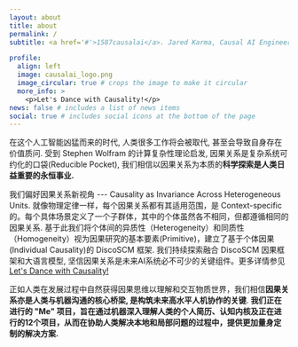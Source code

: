 ```yaml
---
layout: about
title: about
permalink: /
subtitle: <a href='#'>1587causalai</a>. Jared Karma, Causal AI Engineer

profile:
  align: left
  image: causalai_logo.png
  image_circular: true # crops the image to make it circular
  more_info: >
    <p>Let's Dance with Causality!</p>
news: false # includes a list of news items
social: true # includes social icons at the bottom of the page
---
```


<!-- 我是一位执迷于因果的研究者 Jared Karma，一个在确定性与不确定性之间漫游的学习者。"What I cannot create, I don't understand" 是我作为工程师的信仰，在创造的过程中寻找真知，在构建系统的过程中获得顿悟。这种对因果机制的探索，不仅是一种研究方法，更是一种生存方式。

作为一台不停演化的因果推理机器，我深深着迷于反事实推理（counterfactual inference）的魅力。"All models are wrong, but some are useful" 是我对概率工具的理解——在追寻真相的路上，模型永远不会完美，但这恰恰让探索变得有趣。我喜欢追问"为什么"，也乐于思考"如果是这样，会怎样"。这种思维方式塑造了我理解世界的方式。

"Cure sometimes, relieve often, comfort always" 是我的人生哲学，体现了我对无为之道的理解。在这个以1587causalal为标识的旅程中，我时而沉浸在可能性的想象中，时而专注于脚下的每一个实证。或许正是这种在现实与想象间的往复跃迁，让我逐渐在因果的迷宫中，找到了自己的诗意栖居。 -->

<!-- 我是 Jared Karma，一个在因果研究者, 核心观点是 Causality is Invariance Across Heterogeneous Units.

我特别关注因果关系的不变性特征。就像物理定律一样，每个因果关系都有其适用范围，都是 Context-specific 的。每个具体场景定义了一个子群体，其中的个体虽然各不相同，但都遵循相同的因果关系。这启发我们将研究重点放在个体间的异质性（Heterogeneity）和同质性（Homogeneity）上，将其作为因果研究的基本要素(Primitive), 所以我们开发了基于个体因果(Individual Causality)的 DiscoSCM 框架.

在人工智能领域，我的研究聚焦于将 DiscoSCM与大语言模型相结合。我相信，因果思维是提升AI系统理解力和推理能力的关键。正如人类在成长过程中自然形成的因果认知能力一样，让AI系统掌握因果推理，将是实现真正智能的重要一步。 -->

在这个人工智能凶猛而来的时代, 人类很多工作将会被取代, 甚至会导致自身存在价值质问. 受到 Stephen Wolfram 的计算复杂性理论启发, 因果关系是复杂系统可约化的口袋(Reducible Pocket), 我们相信以因果关系为本质的**科学探索是人类日益重要的永恒事业.**

我们偏好因果关系新视角 --- Causality as Invariance Across Heterogeneous Units. 就像物理定律一样，每个因果关系都有其适用范围，是 Context-specific 的。每个具体场景定义了一个子群体，其中的个体虽然各不相同，但都遵循相同的因果关系. 基于此我们将个体间的异质性（Heterogeneity）和同质性（Homogeneity）视为因果研究的基本要素(Primitive)，建立了基于个体因果(Individual Causality)的 DiscoSCM 框架. 我们持续探索融合 DiscoSCM 因果框架和大语言模型, 坚信因果关系是未来AI系统必不可少的关键组件。更多详情参见 [Let's Dance with Causality!](/blog/2024/causalai-blueprint/)

正如人类在发展过程中自然获得因果思维以理解和交互物质世界，我们相信**因果关系亦是人类与机器沟通的核心桥梁, 是构筑未来高水平人机协作的关键**. **我们正在进行的 "Me" 项目，旨在通过机器深入理解人类的个人简历、认知内核及正在进行的12个项目，从而在协助人类解决本地和局部问题的过程中，提供更加量身定制的解决方案.**
